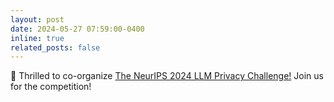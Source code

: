 ```yaml
---
layout: post
date: 2024-05-27 07:59:00-0400
inline: true
related_posts: false
---
```

<!-- markdownlint-disable MD041 -->

🏁 Thrilled to co-organize [The NeurIPS 2024 LLM Privacy Challenge!](https://llm-pc.github.io/) Join us for the competition!
